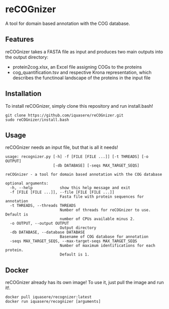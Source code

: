 # reCOGnizer

A tool for domain based annotation with the COG database.

## Features

reCOGnizer takes a FASTA file as input and produces two main outputs into the output directory:
* protein2cog.xlsx, an Excel file assigning COGs to the proteins
* cog_quantification.tsv and respective Krona representation, which describes the functinoal landscape of the proteins in the input file

## Installation

To install reCOGnizer, simply clone this repository and run install.bash!
```
git clone https://github.com/iquasere/reCOGnizer.git
sudo reCOGnizer/install.bash
```

## Usage

reCOGnizer needs an input file, but that is all it needs!
```
usage: recognizer.py [-h] -f [FILE [FILE ...]] [-t THREADS] [-o OUTPUT]
                     [-db DATABASE] [-seqs MAX_TARGET_SEQS]

reCOGnizer - a tool for domain based annotation with the COG database

optional arguments:
  -h, --help            show this help message and exit
  -f [FILE [FILE ...]], --file [FILE [FILE ...]]
                        Fasta file with protein sequences for annotation
  -t THREADS, --threads THREADS
                        Number of threads for reCOGnizer to use. Default is
                        number of CPUs available minus 2.
  -o OUTPUT, --output OUTPUT
                        Output directory
  -db DATABASE, --database DATABASE
                        Basename of COG database for annotation
  -seqs MAX_TARGET_SEQS, --max-target-seqs MAX_TARGET_SEQS
                        Number of maximum identifications for each protein.
                        Default is 1.
```

## Docker

reCOGnizer already has its own image! To use it, just pull the image and run it!.
```
docker pull iquasere/recognizer:latest
docker run iquasere/recognizer [arguments]
```